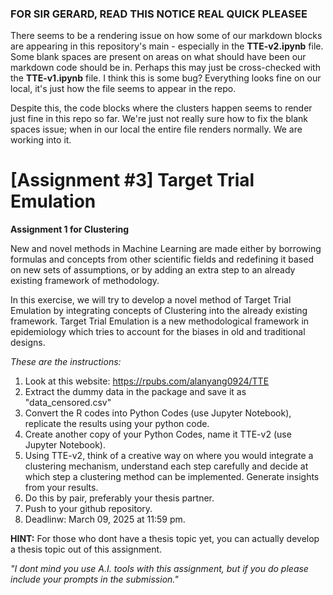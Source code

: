 ### FOR SIR GERARD, READ THIS NOTICE REAL QUICK PLEASEE

There seems to be a rendering issue on how some of our markdown blocks are appearing in this repository's main - especially in the **TTE-v2.ipynb** file. Some blank spaces are present on areas on what should have been our markdown code should be in. Perhaps this may just be cross-checked with the **TTE-v1.ipynb** file. I think this is some bug? Everything looks fine on our local, it's just how the file seems to appear in the repo.

Despite this, the code blocks where the clusters happen seems to render just fine in this repo so far. We're just not really sure how to fix the blank spaces issue; when in our local the entire file renders normally. We are working into it.

# [Assignment #3] Target Trial Emulation

**Assignment 1 for Clustering**

New and novel methods in Machine Learning are made either by borrowing formulas and concepts from other scientific fields and redefining it based on new sets of assumptions, or by adding an extra step to an already existing framework of methodology.

In this exercise, we will try to develop a novel method of Target Trial Emulation by integrating concepts of Clustering into the already existing framework. Target Trial Emulation is a new methodological framework in epidemiology which tries to account for the biases in old and traditional designs.

*These are the instructions:*
1. Look at this website: https://rpubs.com/alanyang0924/TTE
2. Extract the dummy data in the package and save it as "data_censored.csv"
2. Convert the R codes into Python Codes (use Jupyter Notebook), replicate the results using your python code.
3. Create another copy of your Python Codes, name it TTE-v2 (use Jupyter Notebook).
4. Using TTE-v2, think of a creative way on where you would integrate a clustering mechanism, understand each step carefully and decide at which step a clustering method can be implemented. Generate insights from your results.
5. Do this by pair, preferably your thesis partner.
6. Push to your github repository.
7. Deadlinw: March 09, 2025 at 11:59 pm.

**HINT:** For those who dont have a thesis topic yet, you can actually develop a thesis topic out of this assignment.

*"I  dont mind you use A.I. tools with this assignment, but if you do please include your prompts in the submission."*
